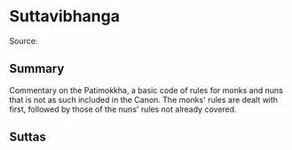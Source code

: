 # Suttavibhanga
Source: []()
## Summary
Commentary on the Patimokkha, a basic code of rules for monks and nuns that is not as such included in the Canon. The monks' rules are dealt with first, followed by those of the nuns' rules not already covered.
## Suttas
